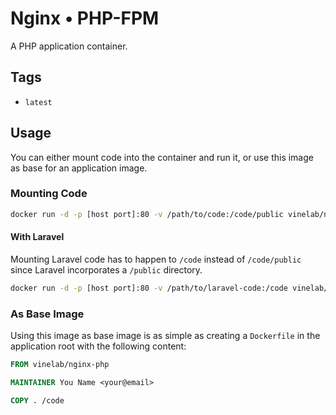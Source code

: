 # Nginx • PHP-FPM
A PHP application container.

## Tags
- `latest`

## Usage
You can either mount code into the container and run it, or use this image as base for an application image.

### Mounting Code
```bash
docker run -d -p [host port]:80 -v /path/to/code:/code/public vinelab/nginx-php
```

#### With Laravel
Mounting Laravel code has to happen to `/code` instead of `/code/public` since Laravel incorporates a `/public` directory.

```bash
docker run -d -p [host port]:80 -v /path/to/laravel-code:/code vinelab/nginx-php
```

### As Base Image
Using this image as base image is as simple as creating a `Dockerfile` in the application root with the following content:

```Dockerfile
FROM vinelab/nginx-php

MAINTAINER You Name <your@email>

COPY . /code
```
